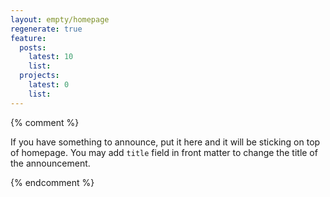 ```yaml
---
layout: empty/homepage
regenerate: true
feature:
  posts:
    latest: 10
    list:
  projects:
    latest: 0
    list:
---
```


{% comment %}

If you have something to announce, put it here and it will be sticking on top of homepage. You may add `title` field in front matter to change the title of the announcement.


{% endcomment %}
